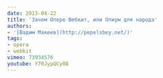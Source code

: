 ```yaml
---
date: 2013-04-22
title: 'Зачем Опере Вебкит, или Опиум для народа'
authors:
- '[Вадим Макеев](http://pepelsbey.net/)'
tags:
- opera
- webkit
vimeo: 73934576
youtube: Y70JypQCy08
---
```

